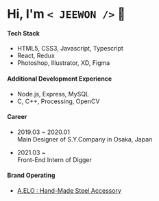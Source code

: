# Hi, I'm `< JEEWON />`  👻

#### Tech Stack
  + HTML5, CSS3, Javascript, Typescript
  + React, Redux
  + Photoshop, Illustrator, XD, Figma
  
#### Additional Development Experience
  + Node.js, Express, MySQL
  + C, C++, Processing, OpenCV
  
#### Career
  + 2019.03 ~ 2020.01<br/>
    Main Designer of S.Y.Company in Osaka, Japan

  + 2021.03 ~ <br/>
    Front-End Intern of Digger
  
#### Brand Operating
  + [A.ELO : Hand-Made Steel Accessory](https://www.idus.com/a-elo)
